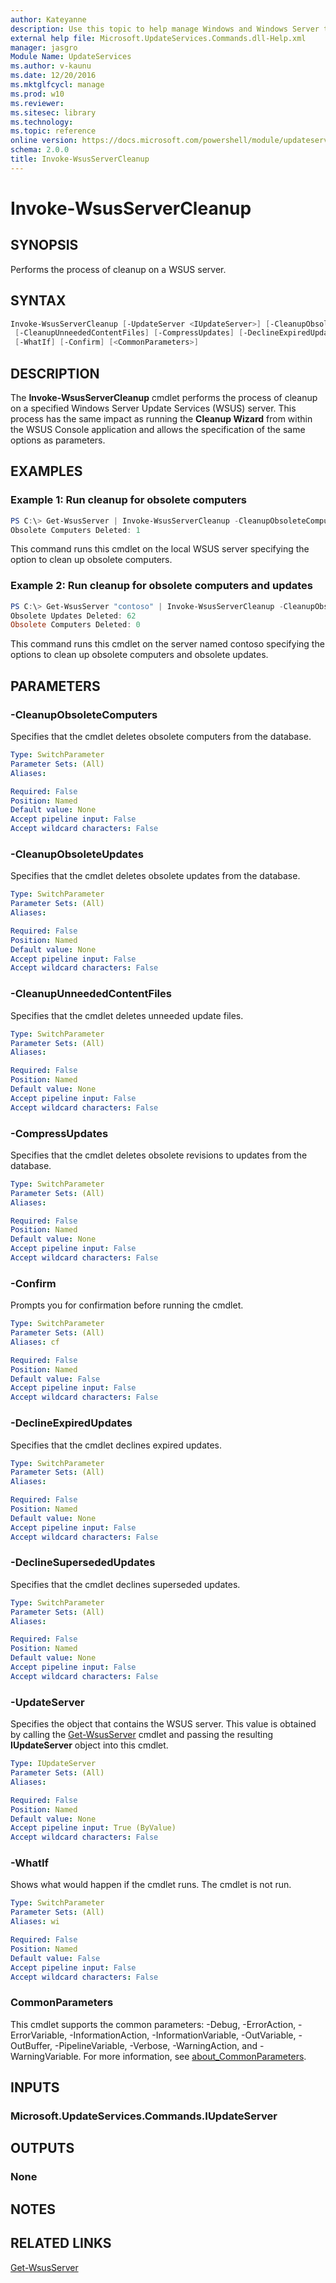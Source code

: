 ```yaml
---
author: Kateyanne
description: Use this topic to help manage Windows and Windows Server technologies with Windows PowerShell.
external help file: Microsoft.UpdateServices.Commands.dll-Help.xml
manager: jasgro
Module Name: UpdateServices
ms.author: v-kaunu
ms.date: 12/20/2016
ms.mktglfcycl: manage
ms.prod: w10
ms.reviewer: 
ms.sitesec: library
ms.technology: 
ms.topic: reference
online version: https://docs.microsoft.com/powershell/module/updateservices/invoke-wsusservercleanup?view=windowsserver2022-ps&wt.mc_id=ps-gethelp
schema: 2.0.0
title: Invoke-WsusServerCleanup
---
```


# Invoke-WsusServerCleanup

## SYNOPSIS

Performs the process of cleanup on a WSUS server.

## SYNTAX

```powershell
Invoke-WsusServerCleanup [-UpdateServer <IUpdateServer>] [-CleanupObsoleteComputers] [-CleanupObsoleteUpdates]
 [-CleanupUnneededContentFiles] [-CompressUpdates] [-DeclineExpiredUpdates] [-DeclineSupersededUpdates]
 [-WhatIf] [-Confirm] [<CommonParameters>]
```

## DESCRIPTION

The **Invoke-WsusServerCleanup** cmdlet performs the process of cleanup on a specified Windows Server Update Services (WSUS) server. This process has the same impact as running the **Cleanup Wizard** from within the WSUS Console application and allows the specification of the same options as parameters.

## EXAMPLES

### Example 1: Run cleanup for obsolete computers

```powershell
PS C:\> Get-WsusServer | Invoke-WsusServerCleanup -CleanupObsoleteComputers
Obsolete Computers Deleted: 1
```

This command runs this cmdlet on the local WSUS server specifying the option to clean up obsolete computers.

### Example 2: Run cleanup for obsolete computers and updates

```powershell
PS C:\> Get-WsusServer "contoso" | Invoke-WsusServerCleanup -CleanupObsoleteComputers -CleanupObsoleteUpdates
Obsolete Updates Deleted: 62
Obsolete Computers Deleted: 0
```

This command runs this cmdlet on the server named contoso specifying the options to clean up obsolete computers and obsolete updates.

## PARAMETERS

### -CleanupObsoleteComputers

Specifies that the cmdlet deletes obsolete computers from the database.

```yaml
Type: SwitchParameter
Parameter Sets: (All)
Aliases:

Required: False
Position: Named
Default value: None
Accept pipeline input: False
Accept wildcard characters: False
```

### -CleanupObsoleteUpdates

Specifies that the cmdlet deletes obsolete updates from the database.

```yaml
Type: SwitchParameter
Parameter Sets: (All)
Aliases:

Required: False
Position: Named
Default value: None
Accept pipeline input: False
Accept wildcard characters: False
```

### -CleanupUnneededContentFiles

Specifies that the cmdlet deletes unneeded update files.

```yaml
Type: SwitchParameter
Parameter Sets: (All)
Aliases:

Required: False
Position: Named
Default value: None
Accept pipeline input: False
Accept wildcard characters: False
```

### -CompressUpdates

Specifies that the cmdlet deletes obsolete revisions to updates from the database.

```yaml
Type: SwitchParameter
Parameter Sets: (All)
Aliases:

Required: False
Position: Named
Default value: None
Accept pipeline input: False
Accept wildcard characters: False
```

### -Confirm

Prompts you for confirmation before running the cmdlet.

```yaml
Type: SwitchParameter
Parameter Sets: (All)
Aliases: cf

Required: False
Position: Named
Default value: False
Accept pipeline input: False
Accept wildcard characters: False
```

### -DeclineExpiredUpdates

Specifies that the cmdlet declines expired updates.

```yaml
Type: SwitchParameter
Parameter Sets: (All)
Aliases:

Required: False
Position: Named
Default value: None
Accept pipeline input: False
Accept wildcard characters: False
```

### -DeclineSupersededUpdates

Specifies that the cmdlet declines superseded updates.

```yaml
Type: SwitchParameter
Parameter Sets: (All)
Aliases:

Required: False
Position: Named
Default value: None
Accept pipeline input: False
Accept wildcard characters: False
```

### -UpdateServer

Specifies the object that contains the WSUS server. This value is obtained by calling the [Get-WsusServer](./Get-WsusServer.md) cmdlet and passing the resulting **IUpdateServer** object into this cmdlet.

```yaml
Type: IUpdateServer
Parameter Sets: (All)
Aliases:

Required: False
Position: Named
Default value: None
Accept pipeline input: True (ByValue)
Accept wildcard characters: False
```

### -WhatIf

Shows what would happen if the cmdlet runs. The cmdlet is not run.

```yaml
Type: SwitchParameter
Parameter Sets: (All)
Aliases: wi

Required: False
Position: Named
Default value: False
Accept pipeline input: False
Accept wildcard characters: False
```

### CommonParameters

This cmdlet supports the common parameters: -Debug, -ErrorAction, -ErrorVariable, -InformationAction, -InformationVariable, -OutVariable, -OutBuffer, -PipelineVariable, -Verbose, -WarningAction, and -WarningVariable. For more information, see [about_CommonParameters](https://go.microsoft.com/fwlink/?LinkID=113216).

## INPUTS

### Microsoft.UpdateServices.Commands.IUpdateServer

## OUTPUTS

### None

## NOTES

## RELATED LINKS

[Get-WsusServer](./Get-WsusServer.md)
